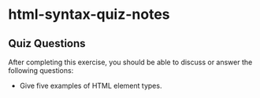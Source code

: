# html-syntax-quiz-notes

## Quiz Questions

After completing this exercise, you should be able to discuss or answer the following questions:

- Give five examples of HTML element types.
<head> <title> <img> <body> <p> <a> <h1-h6>
- What is the purpose of HTML attributes?
  to give extra functionality and information to our elements
- Give an example of an HTML entity (escape character).
  &lt;
  &amp;

## Notes

All student notes should be written here.

How to write `Code Examples` in markdown

for JS:

```javascript
const data = 'Howdy';
```

for HTML:

```html
<div>
  <p>This is text content</p>
</div>
```

for CSS:

```css
div {
  width: 100%;
}
```
